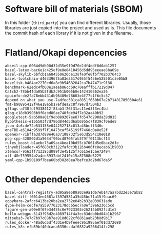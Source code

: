 # Software bill of materials (SBOM)

In this folder (`third_party`) you can find different libraries.
Usually, those libraries are just copied into the project and used as is.
This file documents the commit hash of each library if it is not given in the filename.


# Flatland/Okapi depencencies

```
abseil-cpp-0064d9db90d32d35e9f9d70e2df4ddf8d0ab1257
bazel-latex-bac6e1c425ef9e8e8410456d6dd95eeeae8ba69e
bazel-skylib-5bfcb1a684550626ce138fe0fe8f5f702b3764c3
bazel-toolchain-d46339675a83e3517d955f5456e525501c3e05b8
bazelisk-b484ae2270ed6a8e9b54682042ca7b47471c9186
benchmark-62edc4fb00e1aeab86cc69c70eafffb17219d047
Catch2-78bb4fda05b2fdb2c951b005b8e142410362ea26
cpuinfo-de2fa78ebb431db98489e78603e4f77c1f6c5c57
depend_on_what_you_use-7adfec381ca8051f650b67a2b714017850304e61
fmt-b90895412f46e18e5b17efdea2c8f79e7d7504b3
gflags-a738fdf9338412f83ab3f26f31ac11ed3f3ec4bd
glog-c18db3903b9f0abd80ae740fde94f7e32aa40b92
googletest-5ab508a01f9eb089207ee87fd547d290da39d015
hypothesis-e165503f7d796d844d5d6ab69b5c7f839cf0ede8
json-4c6cde72e533158e044252718c013a48bcff346c
oneTBB-e6104c9599f7f10473caf545199f7468c0a8e52f
openexr-71bffa3d7d89e46a37108732f5e63d554c10e018
pcg-cpp-428802d1a5634f96bcd0705fab379ff0113bcf13
rules_boost-b1aebc75a69ac4bea10bd55cb7061d5e6bac2dfe
tinyobjloader-45f683cb3122fafdc3b126b406fc8ecab61b9033
xtensor-9563ff713385d099f3e45125f7c615e1cae72494
xtl-48e759554b2a4ce8937abf2410c15a87808d5229
yaml-cpp-1b50109f7bea60bd382d8ea7befce3d2bd67da5f
```

# Other dependencies

```
bazel-central-registry-ad95a8e589a03e9a1d67eb147aa7bd22e3e7ab82
bazel-diff-f6014ee4681af397d581a35d48bc71a15f9aac69
copybara-2afcc6413be20ba2ea2732e04b2b32e039631ade
dvpe-helm-cecfe7a55977023178dc65ec7a0ef38e6236c5cd
figure-gen-a09e0f67e34455c0e7923302e26214b892fcd1e5
hello-webgpu-5143f98d2e4089714f4a3ec83ddb0bd04b1b2967
mitsuba3-7e7d7b97c08b7ee918d022cf6861aab23b8d9b17
rules_docker-48ad6d6df43d1e4b9feeec961995aef01dd72080
rules_k8s-efb59bf40dcaea6356ccdaf6882a9266414fc298
```
